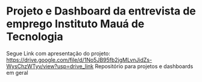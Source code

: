 # Projeto e Dashboard da entrevista de emprego Instituto Mauá de Tecnologia

Segue Link com apresentação do projeto: https://drive.google.com/file/d/1No5JB95fb2jgMLvnJidZs-WysChzWTyv/view?usp=drive_link
Repositório para projetos e dashboards em geral
